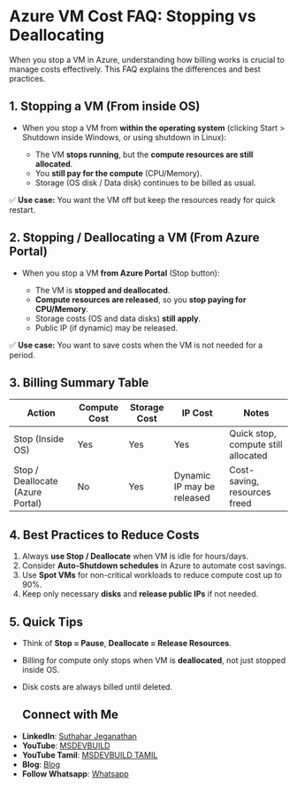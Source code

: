 # Azure VM Cost FAQ: Stopping vs Deallocating

When you stop a VM in Azure, understanding how billing works is crucial to manage costs effectively. This FAQ explains the differences and best practices.

## 1. Stopping a VM (From inside OS)

* When you stop a VM from **within the operating system** (clicking Start > Shutdown inside Windows, or using shutdown in Linux):

  * The VM **stops running**, but the **compute resources are still allocated**.
  * You **still pay for the compute** (CPU/Memory).
  * Storage (OS disk / Data disk) continues to be billed as usual.

✅ **Use case:** You want the VM off but keep the resources ready for quick restart.

## 2. Stopping / Deallocating a VM (From Azure Portal)

* When you stop a VM **from Azure Portal** (Stop button):

  * The VM is **stopped and deallocated**.
  * **Compute resources are released**, so you **stop paying for CPU/Memory**.
  * Storage costs (OS and data disks) **still apply**.
  * Public IP (if dynamic) may be released.

✅ **Use case:** You want to save costs when the VM is not needed for a period.

## 3. Billing Summary Table

| Action                           | Compute Cost | Storage Cost | IP Cost                    | Notes                               |
| -------------------------------- | ------------ | ------------ | -------------------------- | ----------------------------------- |
| Stop (Inside OS)                 | Yes          | Yes          | Yes                        | Quick stop, compute still allocated |
| Stop / Deallocate (Azure Portal) | No           | Yes          | Dynamic IP may be released | Cost-saving, resources freed        |

## 4. Best Practices to Reduce Costs

1. Always **use Stop / Deallocate** when VM is idle for hours/days.
2. Consider **Auto-Shutdown schedules** in Azure to automate cost savings.
3. Use **Spot VMs** for non-critical workloads to reduce compute cost up to 90%.
4. Keep only necessary **disks** and **release public IPs** if not needed.

## 5. Quick Tips

* Think of **Stop = Pause**, **Deallocate = Release Resources**.
* Billing for compute only stops when VM is **deallocated**, not just stopped inside OS.
* Disk costs are always billed until deleted.

   ## Connect with Me
- **LinkedIn**: [Suthahar Jeganathan](https://www.linkedin.com/in/jssuthahar/)
- **YouTube**: [MSDEVBUILD](https://www.youtube.com/@MSDEVBUILD)
- **YouTube Tamil**: [MSDEVBUILD TAMIL](https://www.youtube.com/@MSDEVBUILDTamil)
- **Blog**: [Blog](https://www.msdevbuild.com/)
- **Follow Whatsapp**: [Whatsapp](https://www.whatsapp.com/channel/0029Va5j2rHEFeXcTlUhQB0J)

